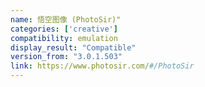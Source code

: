 ```yaml
---
name: 悟空图像 (PhotoSir)"
categories: ['creative']
compatibility: emulation
display_result: "Compatible"
version_from: "3.0.1.503"
link: https://www.photosir.com/#/PhotoSir
---
```

